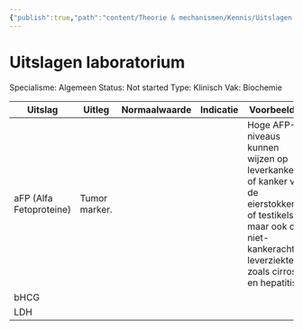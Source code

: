 ```yaml
---
{"publish":true,"path":"content/Theorie & mechanismen/Kennis/Uitslagen laboratorium.md","permalink":"/content/theorie-and-mechanismen/kennis/uitslagen-laboratorium/"}
---
```


# Uitslagen laboratorium

Specialisme: Algemeen
Status: Not started
Type: Klinisch
Vak: Biochemie

| Uitslag | Uitleg | Normaalwaarde | Indicatie | Voorbeelden |
| --- | --- | --- | --- | --- |
| aFP (Alfa Fetoproteine) | Tumor marker.  |  |  | Hoge AFP-niveaus kunnen wijzen op leverkanker of kanker van de eierstokken of testikels, maar ook op niet-kankerachtige leverziekten zoals cirrose en hepatitis. |
| bHCG |  |  |  |  |
| LDH |  |  |  |  |